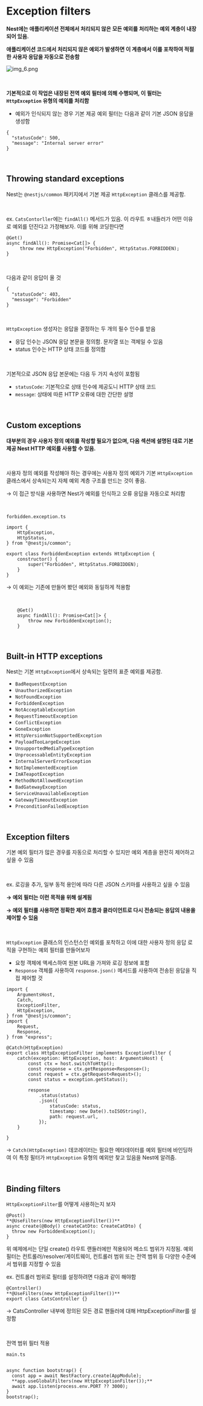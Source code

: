 # Exception filters

**Nest에는 애플리케이션 전체에서 처리되지 않은 모든 예외를 처리하는 예외 계층이 내장되어 있음.**

**애플리케이션 코드에서 처리되지 않은 예외가 발생하면 이 계층에서 이를 포착하여 적절한 사용자 응답을 자동으로 전송함**

![img_6.png](image/img_6.png)

<br>

**기본적으로 이 작업은 내장된 전역 예외 필터에 의해 수행되며, 이 필터는 `HttpException` 유형의 예외를 처리함**

- 예외가 인식되지 않는 경우 기본 제공 예외 필터는 다음과  같이 기본 JSON 응답을 생성함

```tsx
{
  "statusCode": 500,
  "message": "Internal server error"
}
```
<br>

## Throwing standard exceptions


Nest는 `@nestjs/common` 패키지에서 기본 제공 `HttpException` 클래스를 제공함.

<br>

ex. `CatsContorller`에는 `findAll()` 메서드가 있음. 이 라우트 ㅎ내들러가 어떤 이유로 예외를 던진다고 가정해보자. 이를 위해 코딩한다면

```tsx
@Get()
async findAll(): Promise<Cat[]> {
     throw new HttpException("Forbidden", HttpStatus.FORBIDDEN);
}
```

<br>

다음과 같이 응답이 올 것

```tsx
{
  "statusCode": 403,
  "message": "Forbidden"
}
```

<br>

`HttpException` 생성자는 응답을 결정하는 두 개의 필수 인수를 받음

- 응답 인수는 JSON 응답 본문을 정의함. 문자열 또는 객체일 수 있음
- status 인수는 HTTP 상태 코드를 정의함

<br>

기본적으로 JSON 응답 본문에는 다음 두 가지 속성이 포함됨

- `statusCode`: 기본적으로 상태 인수에 제공도니 HTTP 상태 코드
- `message`: 상태에 따른 HTTP 오류에 대한 간단한 설명

<br>

## Custom exceptions


**대부분의 경우 사용자 정의 예외를 작성할 필요가 없으며, 다음 섹션에 설명된 대로 기본 제공 Nest HTTP 예외를 사용할 수 있음.**

<br>

사용자 정의 예외를 작성해야 하는 경우에는 사용자 정의 예외가 기본 `HttpException` 클래스에서 상속되는지 자체 예외 계층 구조를 만드는 것이 좋음.

→ 이 접근 방식을 사용하면 Nest가 예외를 인식하고 오류 응답을 자동으로 처리함

<br>

`forbidden.exception.ts`

```tsx
import {
    HttpException,
    HttpStatus,
} from "@nestjs/common";

export class ForbiddenException extends HttpException {
    constructor() {
        super("Forbidden", HttpStatus.FORBIDDEN);
    }
}
```

→ 이 예외는 기존에 만들어 봤던 예외와 동일하게 적용함

<br>

```tsx
    @Get()
    async findAll(): Promise<Cat[]> {
        throw new ForbiddenException();
    }
```

<br>

## Built-in HTTP exceptions


Nest는 기본 `HttpException`에서 상속되는 일련의 표준 예외를 제공함.

- `BadRequestException`
- `UnauthorizedException`
- `NotFoundException`
- `ForbiddenException`
- `NotAcceptableException`
- `RequestTimeoutException`
- `ConflictException`
- `GoneException`
- `HttpVersionNotSupportedException`
- `PayloadTooLargeException`
- `UnsupportedMediaTypeException`
- `UnprocessableEntityException`
- `InternalServerErrorException`
- `NotImplementedException`
- `ImATeapotException`
- `MethodNotAllowedException`
- `BadGatewayException`
- `ServiceUnavailableException`
- `GatewayTimeoutException`
- `PreconditionFailedException`

<br>

## Exception filters


기본 예외 필터가 많은 경우를 자동으로 처리할 수 있지만 예외 계층을 완전히 제어하고 싶을 수 있음

<br>

ex. 로깅을 추가, 일부 동적 용인에 따라 다른 JSON 스키마를 사용하고 싶을 수 있음

**→ 예외 필터는 이런 목적을 위해 설계됨**

**→ 예외 필터를 사용하면 정확한 제어 흐름과 클라이언트로 다시 전송되는 응답의 내용을 제어할 수 있음**

<br>

`HttpException` 클래스의 인스턴스인 예외를 포착하고 이에 대한 사용자 정의 응답 로직을 구현하는 예외 필터를 만들어보자

- 요청 객체에 액세스하여 원본 URL을 가져와 로깅 정보에 포함
- `Response` 객체를 사용하여 `response.json()` 메서드를 사용하여 전송된 응답을 직접 제어할 것

```tsx
import {
    ArgumentsHost,
    Catch,
    ExceptionFilter,
    HttpException,
} from "@nestjs/common";
import {
    Request,
    Response,
} from "express";

@Catch(HttpException)
export class HttpExceptionFilter implements ExceptionFilter {
    catch(exception: HttpException, host: ArgumentsHost) {
        const ctx = host.switchToHttp();
        const response = ctx.getResponse<Response>();
        const request = ctx.getRequest<Request>();
        const status = exception.getStatus();

        response
            .status(status)
            .json({
                statusCode: status,
                timestamp: new Date().toISOString(),
                path: request.url,
            });
    }

}
```

→ `Catch(HttpException)` 데코레이터는 필요한 메타데이터를 예외 필터에 바인딩하여 이 특정 필터가 `HttpException` 유형의 예외만 찾고 있음을 Nest에 알려줌.

<br>

## Binding filters


`HttpExceptionFilter`를 어떻게 사용하는지 보자

```tsx
@Post()
**@UseFilters(new HttpExceptionFilter())**
async create(@Body() createCatDto: CreateCatDto) {
  throw new ForbiddenException();
}
```

위 예제에서는 단일 create() 라우트 랜들러에만 적용되어 메소드 범위가 지정됨. 예외 필터는 컨트롤러/resolver/게이트웨이, 컨트롤러 범위 또는 전역 범위 등 다양한 수준에서 범위를 지정할 수 있음

ex. 컨트롤러 범위로 필터를 설정하려면 다음과 같이 해야함

```tsx
@Controller()
**@UseFilters(new HttpExceptionFilter())**
export class CatsController {}
```

→ CatsController 내부에 정의된 모든 경로 핸들러에 대해 HttpExceptionFilter를 설정함

<br>

전역 범위 필터 적용

`main.ts`

```tsx

async function bootstrap() {
  const app = await NestFactory.create(AppModule);
  **app.useGlobalFilters(new HttpExceptionFilter());**
  await app.listen(process.env.PORT ?? 3000);
}
bootstrap();
```

